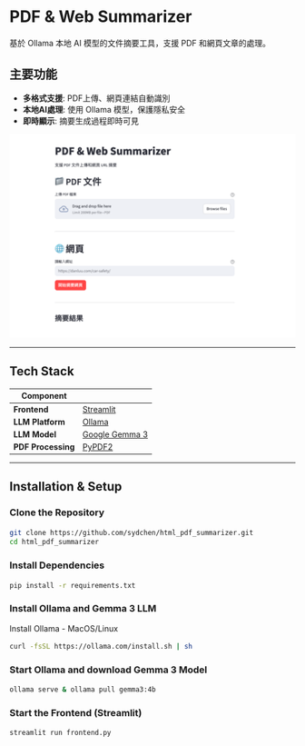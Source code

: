 # PDF & Web Summarizer

基於 Ollama 本地 AI 模型的文件摘要工具，支援 PDF 和網頁文章的處理。

## 主要功能

- **多格式支援**: PDF上傳、網頁連結自動識別
- **本地AI處理**: 使用 Ollama 模型，保護隱私安全
- **即時顯示**: 摘要生成過程即時可見

![](screenshot.png)

---

## Tech Stack

| Component          |                                                                            |
| ------------------ | -------------------------------------------------------------------------- |
| **Frontend**       | [Streamlit](https://streamlit.io/)                                         |
| **LLM Platform**   | [Ollama](https://ollama.com/)                                              |
| **LLM Model**      | [Google Gemma 3](https://developers.googleblog.com/en/introducing-gemma3/) |
| **PDF Processing** | [PyPDF2](https://pypi.org/project/PyPDF2/)                                 |

---

## Installation & Setup

### Clone the Repository

```bash
git clone https://github.com/sydchen/html_pdf_summarizer.git
cd html_pdf_summarizer
```

### Install Dependencies

```bash
pip install -r requirements.txt
```

### Install Ollama and Gemma 3 LLM

Install Ollama - MacOS/Linux

```bash
curl -fsSL https://ollama.com/install.sh | sh
```

### Start Ollama and download Gemma 3 Model

```bash
ollama serve & ollama pull gemma3:4b
```

### Start the Frontend (Streamlit)

```bash
streamlit run frontend.py
```
